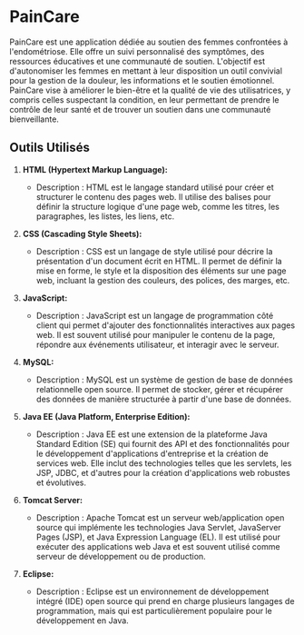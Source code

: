 # PainCare

PainCare est une application dédiée au soutien des femmes confrontées à l'endométriose. Elle offre un suivi personnalisé des symptômes, des ressources éducatives et une communauté de soutien. L'objectif est d'autonomiser les femmes en mettant à leur disposition un outil convivial pour la gestion de la douleur, les informations et le soutien émotionnel. PainCare vise à améliorer le bien-être et la qualité de vie des utilisatrices, y compris celles suspectant la condition, en leur permettant de prendre le contrôle de leur santé et de trouver un soutien dans une communauté bienveillante.

## Outils Utilisés

1. **HTML (Hypertext Markup Language):**
   - Description : HTML est le langage standard utilisé pour créer et structurer le contenu des pages web. Il utilise des balises pour définir la structure logique d'une page web, comme les titres, les paragraphes, les listes, les liens, etc.

2. **CSS (Cascading Style Sheets):**
   - Description : CSS est un langage de style utilisé pour décrire la présentation d'un document écrit en HTML. Il permet de définir la mise en forme, le style et la disposition des éléments sur une page web, incluant la gestion des couleurs, des polices, des marges, etc.

3. **JavaScript:**
   - Description : JavaScript est un langage de programmation côté client qui permet d'ajouter des fonctionnalités interactives aux pages web. Il est souvent utilisé pour manipuler le contenu de la page, répondre aux événements utilisateur, et interagir avec le serveur.

4. **MySQL:**
   - Description : MySQL est un système de gestion de base de données relationnelle open source. Il permet de stocker, gérer et récupérer des données de manière structurée à partir d'une base de données.

5. **Java EE (Java Platform, Enterprise Edition):**
   - Description : Java EE est une extension de la plateforme Java Standard Edition (SE) qui fournit des API et des fonctionnalités pour le développement d'applications d'entreprise et la création de services web. Elle inclut des technologies telles que les servlets, les JSP, JDBC, et d'autres pour la création d'applications web robustes et évolutives.

6. **Tomcat Server:**
   - Description : Apache Tomcat est un serveur web/application open source qui implémente les technologies Java Servlet, JavaServer Pages (JSP), et Java Expression Language (EL). Il est utilisé pour exécuter des applications web Java et est souvent utilisé comme serveur de développement ou de production.

7. **Eclipse:**
   - Description : Eclipse est un environnement de développement intégré (IDE) open source qui prend en charge plusieurs langages de programmation, mais qui est particulièrement populaire pour le développement en Java.
